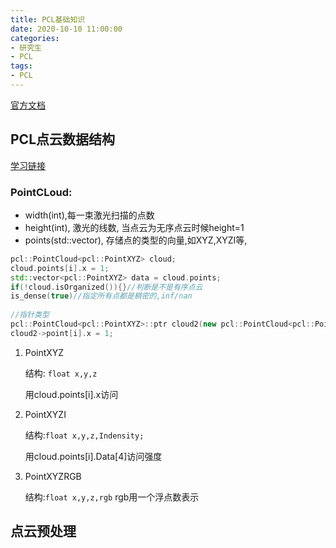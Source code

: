 ```yaml
---
title: PCL基础知识
date: 2020-10-10 11:00:00
categories: 
- 研究生
- PCL
tags:
- PCL
---
```


[官方文档](https://pcl.readthedocs.io/projects/tutorials/en/latest/walkthrough.html#common)

## PCL点云数据结构

[学习链接](https://blog.csdn.net/qq_30815237/article/details/86475877?utm_medium=distribute.pc_relevant.none-task-blog-BlogCommendFromMachineLearnPai2-1.nonecase&depth_1-utm_source=distribute.pc_relevant.none-task-blog-BlogCommendFromMachineLearnPai2-1.nonecase)

### **PointCLoud**:

+ width(int),每一束激光扫描的点数
+ height(int), 激光的线数, 当点云为无序点云时候height=1
+ points(std::vector), 存储点的类型的向量,如XYZ,XYZI等,

<!-- more-->

```C++
pcl::PointCloud<pcl::PointXYZ> cloud;
cloud.points[i].x = 1;
std::vector<pcl::PointXYZ> data = cloud.points;
if(!cloud.isOrganized()){}//判断是不是有序点云
is_dense(true)//指定所有点都是稠密的,inf/nan
    
//指针类型
pcl::PointCloud<pcl::PointXYZ>::ptr cloud2(new pcl::PointCloud<pcl::PointXYZ>);
cloud2->point[i].x = 1;
```

1. PointXYZ

   结构: `float x,y,z ` 

   用cloud.points[i].x访问

2. PointXYZI

   结构:`float x,y,z,Indensity;`

   用cloud.points[i].Data[4]访问强度

3. PointXYZRGB

   结构:`float x,y,z,rgb` rgb用一个浮点数表示

## 点云预处理

